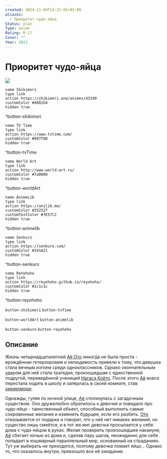 ```yaml
---
created: 2024-11-04T14:22:05+03:00
aliases:
  - Приоритет чудо-яйца
Status: plan
Type: anime
Rating: R-17
Cover: ""
Year: 2021
---
```


# Приоритет чудо-яйца

![](https://nyaa.shikimori.one/uploads/poster/animes/43299/80488e08c5d2fa7798edf6d484cb9295.jpeg)

```button
name Shikimori
type link
action https://shikimori.one/animes/43299
customColor #4682b4
hidden true
```
^button-shikimori

```button
name TV Time
type link
action https://www.tvtime.com/
customColor #997f00
hidden true
```
^button-tvTime

```button
name World Art
type link
action http://www.world-art.ru/
customColor #7a0000
hidden true
```
^button-worldArt

```button
name AnimeLib
type link
action https://anilib.me/
customColor #252527
customTextColor #7E57C2
hidden true
```
^button-animelib

```button
name Senkuro
type link
action https://senkuro.com/
customColor #191A21
hidden true
```
^button-senkuro

```button
name ReYohoho
type link
action https://reyohoho.github.io/reyohoho/
customColor #1c1c1c
hidden true
```
^button-reyohoho

`button-shikimori` `button-tvTime`

`button-worldArt` `button-animelib`

`button-senkuro` `button-reyohoho`

## Описание

Жизнь четырнадцатилетней [Ай Ото](https://shikimori.one/characters/190157-ai-ooto) никогда не была проста - врождённая гетерохромия и нелюдимость привели к тому, что девушка стала вечным изгоем среди одноклассников. Однако окончательным ударом для неё стала трагедия, произошедшая с единственной подругой, переведённой ученицей [Нагасэ Който](https://shikimori.one/characters/191618-koito-nagase). После этого [Ай](https://shikimori.one/characters/190157-ai-ooto) вовсе перестала ходить в школу и заперлась в своей комнате, став [хикикомори](https://ru.wikipedia.org/wiki/Хикикомори).

Однажды, гуляя по ночной улице, [Ай](https://shikimori.one/characters/190157-ai-ooto) столкнулась с загадочным существом. Оно дружелюбно обратилось к девочке и поведало про чудо-яйцо - таинственный объект, способный выполнить самые сокровенные желания и изменить будущее, если его разбить. [Ото](https://shikimori.one/characters/190157-ai-ooto) отказывается от подарка и говорит, что у неё нет никаких желаний, но существо лишь смеётся, и в тот же миг девочка просыпается у себя дома с чудо-яйцом в руках. Желая проверить произошедшее накануне, [Ай](https://shikimori.one/characters/190157-ai-ooto) сбегает ночью из дома и, сделав пару шагов, неожиданно для себя попадает в кошмарный параллельный мир, основанный на страданиях. Тут уж выбирать не приходится, поэтому девочка ломает яйцо... Однако то, что оказалось внутри, превзошло все её ожидания.
